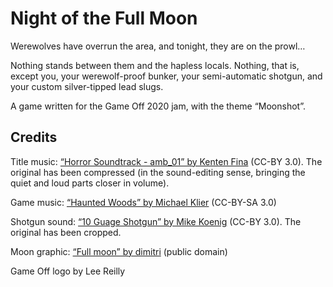 # Night of the Full Moon

Werewolves have overrun the area, and tonight, they are on the prowl…

Nothing stands between them and the hapless locals. Nothing, that is,
except you, your werewolf-proof bunker, your semi-automatic shotgun,
and your custom silver-tipped lead slugs.

A game written for the Game Off 2020 jam, with the theme “Moonshot”.

## Credits

Title music: [“Horror Soundtrack - amb_01” by Kenten Fina](https://opengameart.org/content/horror-soundtrack-8-tracks-the-hangar) (CC-BY 3.0). The original has been compressed (in the sound-editing sense, bringing the quiet and loud parts closer in volume).

Game music: [“Haunted Woods” by Michael Klier](https://opengameart.org/content/haunted-woods-horror-drone) (CC-BY-SA 3.0)

Shotgun sound: [“10 Guage Shotgun” by Mike Koenig](http://soundbible.com/1262-10-Guage-Shotgun.html) (CC-BY 3.0). The original has been cropped.

Moon graphic: [“Full moon” by dimitri](https://openclipart.org/detail/150367/full-moon) (public domain)

Game Off logo by Lee Reilly